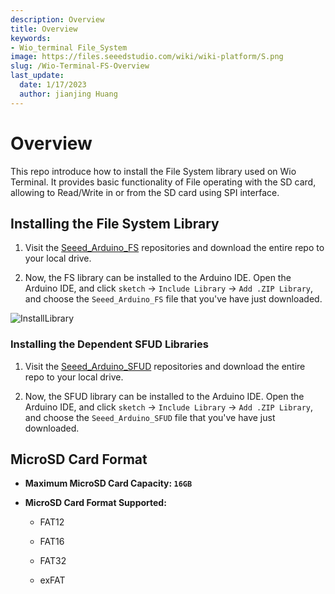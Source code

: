 ```yaml
---
description: Overview
title: Overview
keywords:
- Wio_terminal File_System
image: https://files.seeedstudio.com/wiki/wiki-platform/S.png
slug: /Wio-Terminal-FS-Overview
last_update:
  date: 1/17/2023
  author: jianjing Huang
---
```


# Overview

This repo introduce how to install the File System library used on Wio Terminal. It provides basic functionality of File operating with the SD card, allowing to Read/Write in or from the SD card using SPI interface.

## Installing the File System Library

1. Visit the [Seeed_Arduino_FS](https://github.com/Seeed-Studio/Seeed_Arduino_FS/tree/master) repositories and download the entire repo to your local drive.

2. Now, the FS library can be installed to the Arduino IDE. Open the Arduino IDE, and click `sketch` -> `Include Library` -> `Add .ZIP Library`, and choose the `Seeed_Arduino_FS` file that you've have just downloaded.

![InstallLibrary](https://files.seeedstudio.com/wiki/Wio-Terminal/img/Xnip2019-11-21_15-50-13.jpg)

### Installing the Dependent SFUD Libraries

1. Visit the [Seeed_Arduino_SFUD](https://github.com/Seeed-Studio/Seeed_Arduino_SFUD) repositories and download the entire repo to your local drive.

2. Now, the SFUD library can be installed to the Arduino IDE. Open the Arduino IDE, and click `sketch` -> `Include Library` -> `Add .ZIP Library`, and choose the `Seeed_Arduino_SFUD` file that you've have just downloaded.

## MicroSD Card Format

- **Maximum MicroSD Card Capacity: `16GB`**

- **MicroSD Card Format Supported:**

  - FAT12

  - FAT16

  - FAT32

  - exFAT
